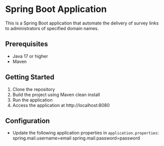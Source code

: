 # Spring Boot Application
This is a Spring Boot application that automate the delivery of survey links to administrators of specified domain names.

## Prerequisites
- Java 17 or higher
- Maven

## Getting Started
1. Clone the repository
2. Build the project using Maven clean install
3. Run the application
4. Access the application at http://localhost:8080

## Configuration
- Update the following application properties in `application.properties`:
  spring.mail.username=email
  spring.mail.password=password

